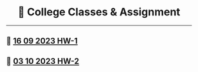 <div align="center">
  
# 🏫 College Classes & Assignment

</div>

---
## 📓 [16 09 2023 HW-1]( https://github.com/PCY00/CPP_Study/tree/main/Class_University/HW1 )
## 📓 [03 10 2023 HW-2]( https://github.com/PCY00/CPP_Study/tree/main/Class_University/HW2 )

